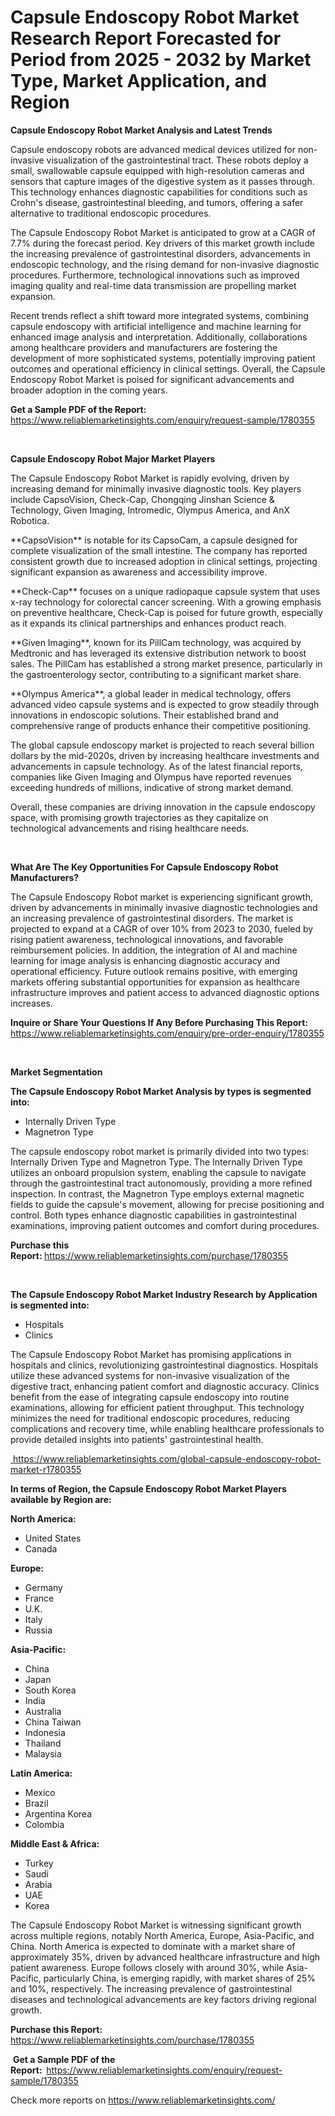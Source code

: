 <p><h1>Capsule Endoscopy Robot Market Research Report Forecasted for Period from 2025 -  2032 by Market Type, Market Application, and Region</h1></p><p><strong>Capsule Endoscopy Robot Market Analysis and Latest Trends</strong></p>
<p><p>Capsule endoscopy robots are advanced medical devices utilized for non-invasive visualization of the gastrointestinal tract. These robots deploy a small, swallowable capsule equipped with high-resolution cameras and sensors that capture images of the digestive system as it passes through. This technology enhances diagnostic capabilities for conditions such as Crohn's disease, gastrointestinal bleeding, and tumors, offering a safer alternative to traditional endoscopic procedures.</p><p>The Capsule Endoscopy Robot Market is anticipated to grow at a CAGR of 7.7% during the forecast period. Key drivers of this market growth include the increasing prevalence of gastrointestinal disorders, advancements in endoscopic technology, and the rising demand for non-invasive diagnostic procedures. Furthermore, technological innovations such as improved imaging quality and real-time data transmission are propelling market expansion. </p><p>Recent trends reflect a shift toward more integrated systems, combining capsule endoscopy with artificial intelligence and machine learning for enhanced image analysis and interpretation. Additionally, collaborations among healthcare providers and manufacturers are fostering the development of more sophisticated systems, potentially improving patient outcomes and operational efficiency in clinical settings. Overall, the Capsule Endoscopy Robot Market is poised for significant advancements and broader adoption in the coming years.</p></p>
<p><strong>Get a Sample PDF of the Report:&nbsp;</strong> <a href="https://www.reliablemarketinsights.com/enquiry/request-sample/1780355?utm_campaign=2885&utm_medium=2&utm_source=Github&utm_content=ia&utm_term=25032025&utm_id=capsule-endoscopy-robot">https://www.reliablemarketinsights.com/enquiry/request-sample/1780355</a></p>
<p>&nbsp;</p>
<p><strong>Capsule Endoscopy Robot Major Market Players</strong></p>
<p><p>The Capsule Endoscopy Robot Market is rapidly evolving, driven by increasing demand for minimally invasive diagnostic tools. Key players include CapsoVision, Check-Cap, Chongqing Jinshan Science & Technology, Given Imaging, Intromedic, Olympus America, and AnX Robotica.</p><p>**CapsoVision** is notable for its CapsoCam, a capsule designed for complete visualization of the small intestine. The company has reported consistent growth due to increased adoption in clinical settings, projecting significant expansion as awareness and accessibility improve.</p><p>**Check-Cap** focuses on a unique radiopaque capsule system that uses x-ray technology for colorectal cancer screening. With a growing emphasis on preventive healthcare, Check-Cap is poised for future growth, especially as it expands its clinical partnerships and enhances product reach.</p><p>**Given Imaging**, known for its PillCam technology, was acquired by Medtronic and has leveraged its extensive distribution network to boost sales. The PillCam has established a strong market presence, particularly in the gastroenterology sector, contributing to a significant market share.</p><p>**Olympus America**, a global leader in medical technology, offers advanced video capsule systems and is expected to grow steadily through innovations in endoscopic solutions. Their established brand and comprehensive range of products enhance their competitive positioning.</p><p>The global capsule endoscopy market is projected to reach several billion dollars by the mid-2020s, driven by increasing healthcare investments and advancements in capsule technology. As of the latest financial reports, companies like Given Imaging and Olympus have reported revenues exceeding hundreds of millions, indicative of strong market demand.</p><p>Overall, these companies are driving innovation in the capsule endoscopy space, with promising growth trajectories as they capitalize on technological advancements and rising healthcare needs.</p></p>
<p>&nbsp;</p>
<p><strong>What Are The Key Opportunities For Capsule Endoscopy Robot Manufacturers?</strong></p>
<p><p>The Capsule Endoscopy Robot market is experiencing significant growth, driven by advancements in minimally invasive diagnostic technologies and an increasing prevalence of gastrointestinal disorders. The market is projected to expand at a CAGR of over 10% from 2023 to 2030, fueled by rising patient awareness, technological innovations, and favorable reimbursement policies. In addition, the integration of AI and machine learning for image analysis is enhancing diagnostic accuracy and operational efficiency. Future outlook remains positive, with emerging markets offering substantial opportunities for expansion as healthcare infrastructure improves and patient access to advanced diagnostic options increases.</p></p>
<p><strong>Inquire or Share Your Questions If Any Before Purchasing This Report:</strong> <a href="https://www.reliablemarketinsights.com/enquiry/pre-order-enquiry/1780355?utm_campaign=2885&utm_medium=2&utm_source=Github&utm_content=ia&utm_term=25032025&utm_id=capsule-endoscopy-robot">https://www.reliablemarketinsights.com/enquiry/pre-order-enquiry/1780355</a></p>
<p>&nbsp;</p>
<p><strong>Market Segmentation</strong></p>
<p><strong>The Capsule Endoscopy Robot Market Analysis by types is segmented into:</strong></p>
<p><ul><li>Internally Driven Type</li><li>Magnetron Type</li></ul></p>
<p><p>The capsule endoscopy robot market is primarily divided into two types: Internally Driven Type and Magnetron Type. The Internally Driven Type utilizes an onboard propulsion system, enabling the capsule to navigate through the gastrointestinal tract autonomously, providing a more refined inspection. In contrast, the Magnetron Type employs external magnetic fields to guide the capsule's movement, allowing for precise positioning and control. Both types enhance diagnostic capabilities in gastrointestinal examinations, improving patient outcomes and comfort during procedures.</p></p>
<p><strong>Purchase this Report:&nbsp;</strong><a href="https://www.reliablemarketinsights.com/purchase/1780355?utm_campaign=2885&utm_medium=2&utm_source=Github&utm_content=ia&utm_term=25032025&utm_id=capsule-endoscopy-robot">https://www.reliablemarketinsights.com/purchase/1780355</a></p>
<p>&nbsp;</p>
<p><strong>The Capsule Endoscopy Robot Market Industry Research by Application is segmented into:</strong></p>
<p><ul><li>Hospitals</li><li>Clinics</li></ul></p>
<p><p>The Capsule Endoscopy Robot Market has promising applications in hospitals and clinics, revolutionizing gastrointestinal diagnostics. Hospitals utilize these advanced systems for non-invasive visualization of the digestive tract, enhancing patient comfort and diagnostic accuracy. Clinics benefit from the ease of integrating capsule endoscopy into routine examinations, allowing for efficient patient throughput. This technology minimizes the need for traditional endoscopic procedures, reducing complications and recovery time, while enabling healthcare professionals to provide detailed insights into patients' gastrointestinal health.</p></p>
<p><a href="https://www.reliablemarketinsights.com/global-capsule-endoscopy-robot-market-r1780355?utm_campaign=2885&utm_medium=2&utm_source=Github&utm_content=ia&utm_term=25032025&utm_id=capsule-endoscopy-robot">&nbsp;https://www.reliablemarketinsights.com/global-capsule-endoscopy-robot-market-r1780355</a></p>
<p><strong>In terms of Region, the Capsule Endoscopy Robot Market Players available by Region are:</strong></p>
<p>
    <p> <strong> North America: </strong>
        <ul>
            <li>United States</li>
            <li>Canada</li>
        </ul>
        </p> 
    <p> <strong> Europe: </strong>
        <ul>
            <li>Germany</li>
            <li>France</li>
            <li>U.K.</li>
            <li>Italy</li>
            <li>Russia</li>
        </ul>
        </p> 
    <p> <strong> Asia-Pacific: </strong>
        <ul>
            <li>China</li>
            <li>Japan</li>
            <li>South Korea</li>
            <li>India</li>
            <li>Australia</li>
            <li>China Taiwan</li>
            <li>Indonesia</li>
            <li>Thailand</li>
            <li>Malaysia</li>
        </ul>
        </p> 
    <p> <strong> Latin America: </strong>
        <ul>
            <li>Mexico</li>
            <li>Brazil</li>
            <li>Argentina Korea</li>
            <li>Colombia</li>
        </ul>
        </p> 
    <p> <strong> Middle East & Africa: </strong>
        <ul>
            <li>Turkey</li>
            <li>Saudi</li>
            <li>Arabia</li>
            <li>UAE</li>
            <li>Korea</li>
        </ul>
    </p>
    </p>
<p><p>The Capsule Endoscopy Robot Market is witnessing significant growth across multiple regions, notably North America, Europe, Asia-Pacific, and China. North America is expected to dominate with a market share of approximately 35%, driven by advanced healthcare infrastructure and high patient awareness. Europe follows closely with around 30%, while Asia-Pacific, particularly China, is emerging rapidly, with market shares of 25% and 10%, respectively. The increasing prevalence of gastrointestinal diseases and technological advancements are key factors driving regional growth.</p></p>
<p><strong>Purchase this Report: </strong><a href="https://www.reliablemarketinsights.com/purchase/1780355?utm_campaign=2885&utm_medium=2&utm_source=Github&utm_content=ia&utm_term=25032025&utm_id=capsule-endoscopy-robot">https://www.reliablemarketinsights.com/purchase/1780355</a></p>
<p>&nbsp;<strong>Get a Sample PDF of the Report:&nbsp;&nbsp;</strong><a href="https://www.reliablemarketinsights.com/enquiry/request-sample/1780355?utm_campaign=2885&utm_medium=2&utm_source=Github&utm_content=ia&utm_term=25032025&utm_id=capsule-endoscopy-robot">https://www.reliablemarketinsights.com/enquiry/request-sample/1780355</a></p>
<p><strong></strong></p>
<p>Check more reports on <a href="https://www.reliablemarketinsights.com/?utm_campaign=2885&utm_medium=2&utm_source=Github&utm_content=ia&utm_term=25032025&utm_id=capsule-endoscopy-robot">https://www.reliablemarketinsights.com/</a></p>